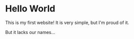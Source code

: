 # Hello World

This is my first website! It is very simple, but I'm proud of it.

But it lacks our names...
